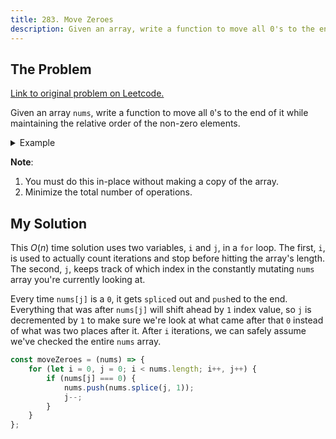 ```yaml
---
title: 283. Move Zeroes
description: Given an array, write a function to move all 0's to the end of it while maintaining the relative order of the non-zero elements.
---
```


## The Problem

[Link to original problem on Leetcode.](https://leetcode.com/problems/move-zeroes/)

Given an array `nums`, write a function to move all `0`'s to the end of it while maintaining the relative order of the non-zero elements.

<details>
<summary>Example</summary>

```
Input: [0,1,0,3,12]
Output: [1,3,12,0,0]
```
</details>

**Note**:

1. You must do this in-place without making a copy of the array.
2. Minimize the total number of operations.

## My Solution

This $O(n)$ time solution uses two variables, `i` and `j`, in a `for` loop. The first, `i`, is used to actually count iterations and stop before hitting the array's length. The second, `j`, keeps track of which index in the constantly mutating `nums` array you're currently looking at.

Every time `nums[j]` is a `0`, it gets `splice`d out and `push`ed to the end. Everything that was after `nums[j]` will shift ahead by `1` index value, so `j` is decremented by `1` to make sure we're look at what came after that `0` instead of what was two places after it. After `i` iterations, we can safely assume we've checked the entire `nums` array.

```javascript
const moveZeroes = (nums) => {
    for (let i = 0, j = 0; i < nums.length; i++, j++) {
        if (nums[j] === 0) {
            nums.push(nums.splice(j, 1));
            j--;
        }
    }
};
```